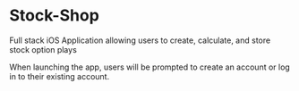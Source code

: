 # Stock-Shop
Full stack iOS Application allowing users to create, calculate, and store stock option plays

When launching the app, users will be prompted to create an account or log in to their existing account.
